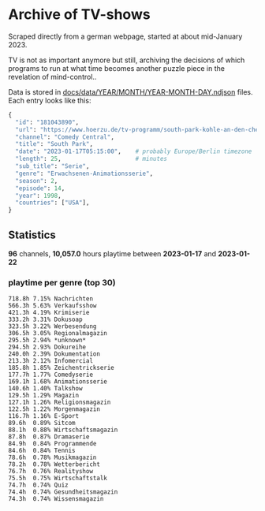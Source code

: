 # Archive of TV-shows

Scraped directly from a german webpage, started at about mid-January 2023.

TV is not as important anymore but still, archiving the decisions of which programs to run at what time
becomes another puzzle piece in the revelation of mind-control.. 

Data is stored in [docs/data/YEAR/MONTH/YEAR-MONTH-DAY.ndjson](docs/data/) files. 
Each entry looks like this:

```python
{
  "id": "181043890", 
  "url": "https://www.hoerzu.de/tv-programm/south-park-kohle-an-den-chefkoch/bid_181043890/", 
  "channel": "Comedy Central", 
  "title": "South Park", 
  "date": "2023-01-17T05:15:00",    # probably Europe/Berlin timezone 
  "length": 25,                     # minutes 
  "sub_title": "Serie", 
  "genre": "Erwachsenen-Animationsserie", 
  "season": 2, 
  "episode": 14, 
  "year": 1998, 
  "countries": ["USA"],
}
```

## Statistics

**96** channels, **10,057.0** hours playtime between **2023-01-17** and **2023-01-22**


### playtime per genre (top 30)

    718.8h 7.15% Nachrichten
    566.3h 5.63% Verkaufsshow
    421.3h 4.19% Krimiserie
    333.2h 3.31% Dokusoap
    323.5h 3.22% Werbesendung
    306.5h 3.05% Regionalmagazin
    295.5h 2.94% *unknown*
    294.5h 2.93% Dokureihe
    240.0h 2.39% Dokumentation
    213.3h 2.12% Infomercial
    185.8h 1.85% Zeichentrickserie
    177.7h 1.77% Comedyserie
    169.1h 1.68% Animationsserie
    140.6h 1.40% Talkshow
    129.5h 1.29% Magazin
    127.1h 1.26% Religionsmagazin
    122.5h 1.22% Morgenmagazin
    116.7h 1.16% E-Sport
    89.6h  0.89% Sitcom
    88.1h  0.88% Wirtschaftsmagazin
    87.8h  0.87% Dramaserie
    84.9h  0.84% Programmende
    84.6h  0.84% Tennis
    78.6h  0.78% Musikmagazin
    78.2h  0.78% Wetterbericht
    76.7h  0.76% Realityshow
    75.5h  0.75% Wirtschaftstalk
    74.7h  0.74% Quiz
    74.4h  0.74% Gesundheitsmagazin
    74.3h  0.74% Wissensmagazin
